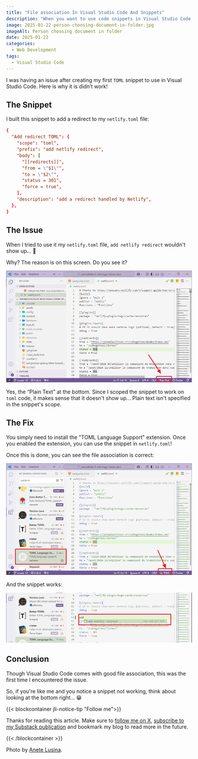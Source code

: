 ```yaml
---
title: "File association In Visual Studio Code And Snippets"
description: "When you want to use code snippets in Visual Studio Code, there is a caveat."
image: 2025-01-22-person-choosing-document-in-folder.jpg
imageAlt: Person choosing document in folder
date: 2025-01-22
categories:
  - Web Development
tags:
  - Visual Studio Code
---
```


I was having an issue after creating my first `TOML` snippet to use in Visual Studio Code. Here is why it is didn’t work!

## The Snippet

I built this snippet to add a redirect to my `netlify.toml` file:

```toml
{
  "Add redirect TOML": {
    "scope": "toml",
    "prefix": "add netlify redirect",
    "body": [
      "[[redirects]]",
      "from = \"$1\"",
      "to = \"$2\"",
      "status = 301",
      "force = true",
    ],
    "description": "add a redirect handled by Netlify",
  },
}
```

## The Issue

When I tried to use it my `netlify.toml` file, `add netlify redirect` wouldn't show up... 🤔

Why? The reason is on this screen. Do you see it?

![Issue demonstrated](issue-demonstrated.png)

Yes, the “Plain Text” at the bottom. Since I scoped the snippet to work on `toml` code, it makes sense that it doesn't show up... Plain text isn't specified in the snippet's scope.

## The Fix

You simply need to install the "TOML Language Support" extension. Once you enabled the extension, you can use the snippet in `netlify.toml`!

Once this is done, you can see the file association is correct:

![Extension for toml file association](extension-for-toml-file-association.png)

And the snippet works:

![Snippet is working](snippet-is-available.png)

## Conclusion

Though Visual Studio Code comes with good file association, this was the first time I encountered the issue.

So, if you're like me and you notice a snippet not working, think about looking at the bottom right... 😁

{{< blockcontainer jli-notice-tip "Follow me">}}

Thanks for reading this article. Make sure to [follow me on X](https://x.com/LitzlerJeremie), [subscribe to my Substack publication](https://iamjeremie.substack.com/) and bookmark my blog to read more in the future.

{{< /blockcontainer >}}

Photo by [Anete Lusina](https://www.pexels.com/photo/person-choosing-document-in-folder-4792285/).
